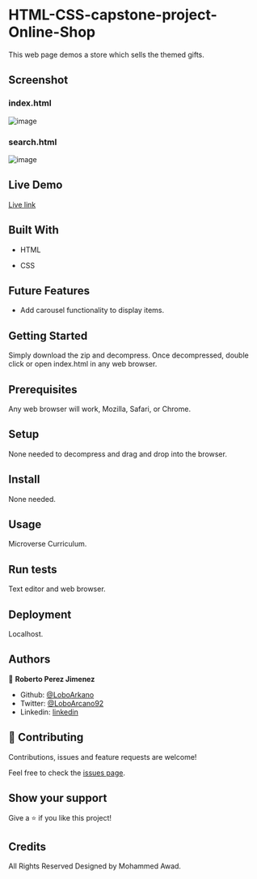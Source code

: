 # HTML-CSS-capstone-project-Online-Shop
This web page demos a store which sells the themed gifts. 

## Screenshot

### index.html

![image](https://user-images.githubusercontent.com/33432289/78325849-1a691700-7536-11ea-8de5-8347844cd973.png)

### search.html

![image](https://user-images.githubusercontent.com/33432289/78325886-34a2f500-7536-11ea-9c84-ff9f649e0bad.png)


## Live Demo

[Live link](https://avalon-online-shop.netlify.app/)

## Built With

- HTML

- CSS

## Future Features

- Add carousel functionality to display items.

## Getting Started

Simply download the zip and decompress. Once decompressed, double click or open index.html in any web browser.

## Prerequisites

Any web browser will work, Mozilla, Safari, or Chrome.

## Setup

None needed to decompress and drag and drop into the browser.

## Install

None needed.

## Usage

Microverse Curriculum. 

## Run tests

Text editor and web browser.

## Deployment

Localhost. 

## Authors

👤 **Roberto Perez Jimenez**

- Github: [@LoboArkano](https://github.com/LoboArkano)
- Twitter: [@LoboArcano92](https://twitter.com/LoboArcano92)
- Linkedin: [linkedin](https://www.linkedin.com/in/jos%C3%A9-roberto-p%C3%A9rez-jim%C3%A9nez-97a729195/ )

## 🤝 Contributing

Contributions, issues and feature requests are welcome!

Feel free to check the [issues page](https://github.com/LoboArkano/Avalon-Online-Shop/issues).

## Show your support

Give a ⭐️ if you like this project!

## Credits

All Rights Reserved Designed by Mohammed Awad.